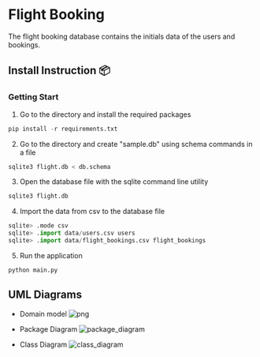 # Flight Booking

The flight booking database contains the initials data of the users and bookings.

## Install Instruction 📦

### Getting Start

1. Go to the directory and install the required packages

```python
pip install -r requirements.txt
```

2. Go to the directory and create "sample.db" using schema commands in a file

```python
sqlite3 flight.db < db.schema
```

3. Open the database file with the sqlite command line utility

```python
sqlite3 flight.db
```

4. Import the data from csv to the database file

```python
sqlite> .mode csv
sqlite> .import data/users.csv users
sqlite> .import data/flight_bookings.csv flight_bookings
```

5. Run the application

```python
python main.py
```

## UML Diagrams

- Domain model
  ![png](https://user-images.githubusercontent.com/73059738/165601241-bfd296d1-a660-4b6c-b4f4-1aaee9843e2c.png)

- Package Diagram
  ![package_diagram](https://user-images.githubusercontent.com/73059738/165601844-e7037b1c-69ed-4f9c-b77f-71153cd0be73.png)

- Class Diagram
  ![class_diagram](https://user-images.githubusercontent.com/73059738/165601425-4023bb82-503e-47cb-a3e0-19633fd1bcd1.png)
